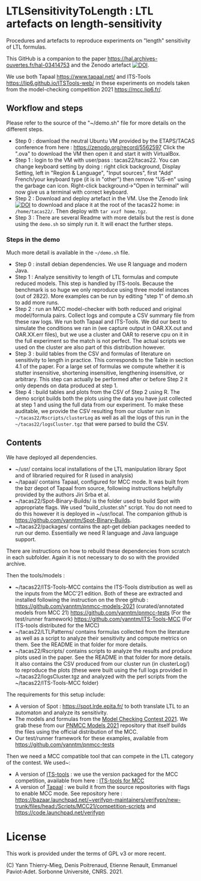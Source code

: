 # LTLSensitivityToLength : LTL artefacts on length-sensitivity

Procedures and artefacts to reproduce experiments on "length" sensitivity of LTL formulas.

This GitHub is a companion to the paper https://hal.archives-ouvertes.fr/hal-03414753 and the Zenodo artefact  [![DOI](https://zenodo.org/badge/DOI/10.5281/zenodo.5644977.svg)](https://doi.org/10.5281/zenodo.5644977).

We use both Tapaal https://www.tapaal.net/ and ITS-Tools https://lip6.github.io/ITSTools-web/ in these experiments on models taken from the model-checking competition 2021 https://mcc.lip6.fr/.

## Workflow and steps

Please refer to the source of the "~/demo.sh" file for more details on the different steps.

 * Step 0 : download the neutral Ubuntu VM provided by the ETAPS/TACAS conference from here :  https://zenodo.org/record/5562597 Click the ".ova" to download the VM then open it and start it with VirtualBox. 
 * Step 1 : login to the VM with user/pass : tacas22/tacas22. You can change keyboard setting by doing : right click background, Display Setting, left in "Region & Language", "Input sources", first "Add" French/your keyboard type (it is in "other") then remove "US-en" using the garbage can icon. Right-click background->"Open in terminal" will now give us a terminal with correct keyboard.
 * Step 2 : Download and deploy artefact in the VM. Use the Zenodo link [![DOI](https://zenodo.org/badge/DOI/10.5281/zenodo.5644977.svg)](https://doi.org/10.5281/zenodo.5644977)  to download and place it at the root of the tacas22 home: in `/home/tacas22/`. Then deploy with `tar xvzf home.tgz`.
 * Step 3 : There are several Readme with more details but the rest is done using the `demo.sh` so simply run it. It will enact the further steps. 

### Steps in the demo

Much more detail is available in the `~/demo.sh` file.

 * Step 0 : install debian dependencies. We use R language and modern Java.
 * Step 1 : Analyze sensitivity to length of LTL formulas and compute reduced models. This step is handled by ITS-tools. Because the benchmark is so huge we only reproduce using three model instances (out of 2822). More examples can be run by editing "step 1" of demo.sh to add more runs.
 * Step 2 : run an MCC model-checker with both reduced and original model/formula pairs. Collect logs and compute a CSV summary file from these raw logs. We run both Tapaal and ITS-Tools. We did our best to simulate the conditions we ran in (we capture output in OAR.XX.out and OAR.XX.err files), but we use a cluster and OAR to reserve cpu on it in the full experiment so the match is not perfect. The actual scripts we used on the cluster are also part of this distribution however.
 * Step 3 : build tables from the CSV and formulas of literature on sensitivity to length in practice. This corresponds to the Table in section 4.1 of the paper. For a large set of formulas we compute whether it is stutter insensitive, shortening insensitive, lengthening insensitive, or arbitrary. This step can actually be performed after or before Step 2 it only depends on data produced at step 1.
 * Step 4 : build tables and plots from the CSV of Step 2 using R. The demo script builds both the plots using the data you have just collected at step 1 and using the full data from our experiment. To make these auditable, we provide the CSV resulting from our cluster run in `~/tacas22/Rscripts/clusterLog` as well as all the logs of this run in the `~/tacas22/logsCluster.tgz` that were parsed to build the CSV.

## Contents

We have deployed all dependencies.
 * ~/usr/ contains local installations of the LTL manipulation library Spot and of libraried required for R (used in analysis)
 * ~/tapaal/ contains Tapaal, configured for MCC mode. It was built from the bzr depot of Tapaal from source, following instructions helpfully provided by the authors Jiri Srba et al.
 * ~/tacas22/Spot-Binary-Builds/ is the folder used to build Spot with appropriate flags. We used "build_cluster.sh" script. You do not need to do this however it is deployed in ~/usr/local. The companion github is https://github.com/yanntm/Spot-Binary-Builds.
 * ~/tacas22/packages/ contains the apt-get debian packages needed to run our demo. Essentially we need R language and Java language support.

There are instructions on how to rebuild these dependencies from scratch in each subfolder. Again it is not necessary to do so with the provided archive.

Then the tools/models :
 * ~/tacas22/ITS-Tools-MCC contains the ITS-Tools distribution as well as the inputs from the MCC'21 edition. Both of these are extracted and installed following the instruction on the three github : https://github.com/yanntm/pnmcc-models-2021 (curated/annotated models from MCC 21) https://github.com/yanntm/pnmcc-tests (For the test/runner framework) https://github.com/yanntm/ITS-Tools-MCC (For ITS-tools distributed for the MCC)
 * ~/tacas22/LTLPatterns/ contains formulas collected from the literature as well as a script to analyze their sensitivity and compute metrics on them. See the README in that folder for more details.
 * ~/tacas22/Rscripts/ contains scripts to analyze the results and produce plots used in the paper. See the README in that folder for more details. It also contains the CSV produced from our cluster run (in clusterLog/) to reproduce the plots (these were built using the full logs provided in ~/tacas22/logsCluster.tgz and analyzed with the perl scripts from the ~/tacas22/ITS-Tools-MCC folder)


The requirements for this setup include:

* A version of Spot : https://spot.lrde.epita.fr/ to both translate LTL to an automaton and analyze its sensitivity.
* The models and formulas from the [Model Checking Contest 2021](https://mcc.lip6.fr). We grab these from our [PNMCC Models 2021](https://github.com/yanntm/pnmcc-models-2021) repository that itself builds the files using the official distribution of the MCC.
* Our test/runner framework for these examples, available from https://github.com/yanntm/pnmcc-tests

Then we need a MCC compatible tool that can compete in the LTL category of the contest. We used~:

* A version of [ITS-tools](http://ddd.lip6.fr) : we use the version packaged for the MCC competition, available from here : [ITS-tools for MCC](https://github.com/yanntm/ITS-commandline)
* A version of [Tapaal](https://www.tapaal.net/) : we build it from the source repositories with flags to enable MCC mode. See repository here : https://bazaar.launchpad.net/~verifypn-maintainers/verifypn/new-trunk/files/head:/Scripts/MCC21/competition-scripts and https://code.launchpad.net/verifypn


# License

This work is provided under the terms of GPL v3 or more recent.

(C) Yann Thierry-Mieg, Denis Poitrenaud, Etienne Renault, Emmanuel Paviot-Adet. Sorbonne Université, CNRS. 2021.
